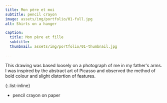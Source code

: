 ```yaml
---
title: Mon père et moi
subtitle: pencil crayon
image: assets/img/portfolio/01-full.jpg
alt: Shirts on a hanger

caption: 
  title: Mon père et fille
  subtitle: 
  thumbnail: assets/img/portfolio/01-thumbnail.jpg
 
---
```

This drawing was based loosely on a photograph of me in my father's arms. I was inspired by the abstract art of Picasso and observed the method of bold colour and slight distortion of features.

{:.list-inline}
- pencil crayon on paper



